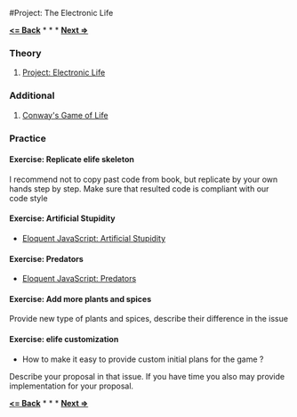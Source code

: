 #Project: The Electronic Life

**[<= Back](../05-oop/oop.md)**		*	*	*	**[Next =>](../07-error/error.md)**

### Theory

1. [Project: Electronic Life](http://eloquentjavascript.net/07_elife.html)

### Additional

1. [Conway's Game of Life](http://en.wikipedia.org/wiki/Conway%27s_Game_of_Life)


### Practice

#### Exercise: Replicate elife skeleton

I recommend not to copy past code from book, but replicate by your own hands step by step.
Make sure that resulted code is compliant with our code style 

#### Exercise: Artificial Stupidity

* [Eloquent JavaScript: Artificial Stupidity](http://eloquentjavascript.net/07_elife.html#h_lU2HuCXhbH)

#### Exercise: Predators

* [Eloquent JavaScript: Predators](http://eloquentjavascript.net/07_elife.html#h_QUnD2hCBv4)

#### Exercise: Add more plants and spices

Provide new type of plants and spices, describe their difference in the issue 

#### Exercise: elife customization

* How to make it easy to provide custom initial plans for the game ?

Describe your proposal in that issue. If you have time you also may provide implementation for your proposal. 

**[<= Back](../05-oop/oop.md)**		*	*	*	**[Next =>](../07-error/error.md)**